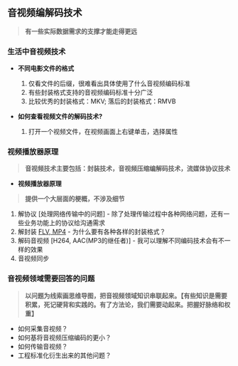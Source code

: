 ## **音视频编解码技术**
> **有一些实际数据需求的支撑才能走得更远**

### **生活中音视频技术**
- **不同电影文件的格式**
    1. 仅看文件的后缀，很难看出具体使用了什么音视频编码标准
    2. 有些封装格式支持的音视频编码标准十分广泛
    3. 比较优秀的封装格式：MKV; 落后的封装格式：RMVB

- **如何查看视频文件的解码技术?**
    1. 打开一个视频文件，在视频画面上右键单击，选择属性
    
### **视频播放器原理**
> **音视频技术主要包括：封装技术，音视频压缩编解码技术，流媒体协议技术**

- **视频播放器原理**
> **提供一个大层面的梗概，不涉及细节**  

1. 解协议     [处理网络传输中的问题]            - 除了处理传输过程中各种网络问题，还有一些业务功能上的协议给沟通需求
2. 解封装     [FLV, MP4](支不支持流媒体传输)   - 为什么要有各种各样的封装格式？
3. 解码音视频 [H264, AAC(MP3的继任者)]        - 我可以理解不同编码技术会有不一样的效果 
4. 音视频同步

### **音视频领域需要回答的问题**
> **以问题为线索画思维导图，把音视频领域知识串联起来。【有些知识是需要积累，死记硬背和实践的。有了方法论，我们需要动起来。把握好脉络和权重】**
- 如何采集音视频？   
- 如何基将音视频压缩编码的更小？
- 如何传输音视频？
- 工程标准化衍生出来的其他问题？








